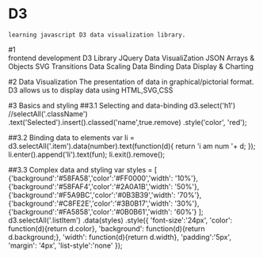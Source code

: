 # D3
	learning javascript D3 data visualization library.
#1	
	frontend development
	D3 Library
	JQuery
	Data VisualiZation
	JSON
	Arrays & Objects
	SVG
	Transitions
	Data Scaling
	Data Binding
	Data Display & Charting

#2	Data Visualization
	The presentation of data in graphical/pictorial format.
	D3 allows us to display data using HTML,SVG,CSS

#3 Basics and styling
##3.1 Selecting and data-binding
	d3.select('h1') //selectAll('.className')
			.text('Selected').insert().classed('name',true.remove)
			.style('color', 'red');

##3.2 Binding data to elements
	var li = d3.selectAll('.item').data(number).text(function(d){
											return 'i am num '+ d;
										});
	li.enter().append('li').text(fun);
	li.exit().remove();

##3.3 Complex data and styling
	var styles = [
			{'background':'#58FA58','color':'#FF0000','width': '10%'},
			{'background':'#58FAF4','color':'#2A0A1B','width': '50%'},
			{'background':'#F5A9BC','color':'#0B3B39','width': '70%'},
			{'background':'#C8FE2E','color':'#3B0B17','width': '30%'},
			{'background':'#FA5858','color':'#0B0B61','width': '60%'}
		];		
		d3.selectAll('.listItem')
			.data(styles)
			.style({
				'font-size':'24px',
				'color': function(d){return d.color},
				'background': function(d){return d.background;},
				'width': function(d){return d.width},
				'padding':'5px',
				'margin': '4px',
				'list-style':'none'
			});
